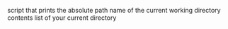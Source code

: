 script that prints the absolute path name of the current working directory
contents list of your current directory
